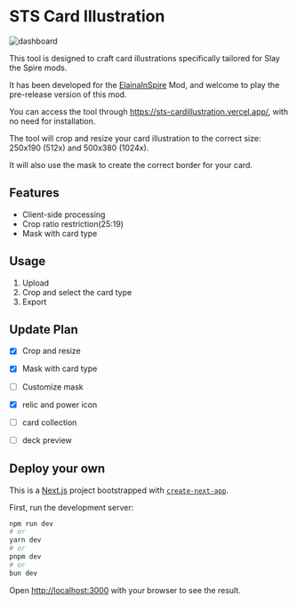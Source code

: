 # STS Card Illustration

![dashboard](readme_image/dashboard.png)

This tool is designed to craft card illustrations specifically tailored for Slay the Spire mods.

It has been developed for the [ElainaInSpire](https://github.com/fe11n/ElainaInSpire) Mod, and welcome to play the pre-release version of this mod.

You can access the tool through https://sts-cardillustration.vercel.app/, with no need for installation.

The tool will crop and resize your card illustration to the correct size: 250x190 (512x) and 500x380 (1024x). 

It will also use the mask to create the correct border for your card.

## Features
- Client-side processing
- Crop ratio restriction(25:19)
- Mask with card type

## Usage
1. Upload
2. Crop and select the card type
3. Export

## Update Plan
- [x] Crop and resize
- [x] Mask with card type
- [ ] Customize mask
- [x] relic and power icon
- [ ] card collection
- [ ] deck preview


## Deploy your own

This is a [Next.js](https://nextjs.org/) project bootstrapped with [`create-next-app`](https://github.com/vercel/next.js/tree/canary/packages/create-next-app).

First, run the development server:

```bash
npm run dev
# or
yarn dev
# or
pnpm dev
# or
bun dev
```

Open [http://localhost:3000](http://localhost:3000) with your browser to see the result.

